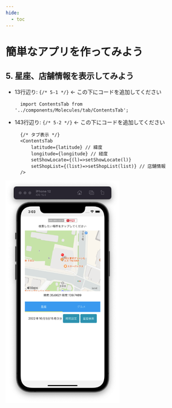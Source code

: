 ```yaml
---
hide:
  - toc
---
```

# <i class="fa fa-arrow-circle-right" aria-hidden="true"></i> 簡単なアプリを作ってみよう

## 5. 星座、店舗情報を表示してみよう


- 13行辺り: ``{/* 5-1 */}``	← この下にコードを追加してください

        import ContentsTab from '../components/Molecules/tab/ContentsTab';


- 143行辺り: ``{/* 5-2 */}``	← この下にコードを追加してください

        {/* タブ表示 */}
        <ContentsTab 
            latitude={latitude} // 緯度
            longitude={longitude} // 経度
            setShowLocate={(l)=>setShowLocate(l)}
            setShopList={(list)=>setShopList(list)} // 店舗情報
        />


<img src="../../../images/アプリ開発/アプリ開発_1_08.png" width=300></img>

